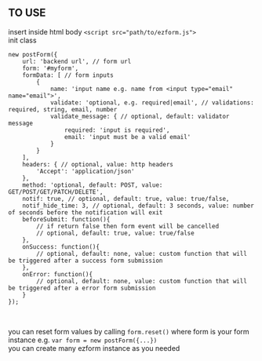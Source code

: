 ## TO USE
insert inside html body `<script src="path/to/ezform.js">`
<br>
init class
```
new postForm({
    url: 'backend url', // form url
    form: '#myform',
    formData: [ // form inputs
        {
            name: 'input name e.g. name from <input type="email" name="email">',
            validate: 'optional, e.g. required|email', // validations: required, string, email, number
            validate_message: { // optional, default: validator message
                required: 'input is required',
                email: 'input must be a valid email'
            }
        }
    ],
    headers: { // optional, value: http headers
        'Accept': 'application/json'
    },
    method: 'optional, default: POST, value: GET/POST/GET/PATCH/DELETE',
    notif: true, // optional, default: true, value: true/false,
    notif_hide_time: 3, // optional, default: 3 seconds, value: number of seconds before the notification will exit
    beforeSubmit: function(){
        // if return false then form event will be cancelled
        // optional, default: true, value: true/false
    },
    onSuccess: function(){
        // optional, default: none, value: custom function that will be triggered after a success form submission
    },
    onError: function(){
        // optional, default: none, value: custom function that will be triggered after a error form submission
    }
});
```
<br> 

you can reset form values by calling `form.reset()` where form is your form instance e.g. `var form = new postForm({...})` 
<br> 
you can create many ezform instance as you needed
